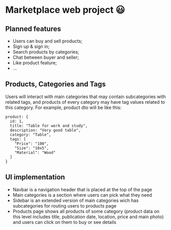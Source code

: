 # Marketplace web project :smiley:
## Planned features
- Users can buy and sell products;
- Sign up & sign in;
- Search products by categories;
- Chat between buyer and seller;
- Like product feature;
- ...

## Products, Categories and Tags
Users will interact with main categories that may contain subcategories with related tags, and products of every category may have tag values related to this category. For example, product dto will be like this:

    product: {
      id: 1,
      title: "Table for work and study",
      description: "Very good table",
      category: "Table",
      tags: [
        "Price": "100",
        "Size": "10x5",
        "Material": "Wood"
      ]
    }

## UI implementation
- Navbar is a navigation header that is placed at the top of the page
- Main categories is a section where users can pick what they need
- Sidebar is an extended version of main categories wich has subcategories for routing users to products page
- Products page shows all products of some category (product data on this level includes title, publication date, location, price and main photo) and users can click on them to buy or see details
